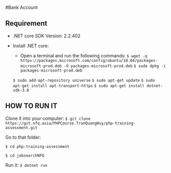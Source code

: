 #Bank Account

## Requirement

- .NET core SDK Version: 2.2.402

- Install .NET core:
  - Open a terminal and run the following commands:
  `$ wget -q https://packages.microsoft.com/config/ubuntu/18.04/packages-microsoft-prod.deb -O packages-microsoft-prod.deb`
  `$ sudo dpkg -i packages-microsoft-prod.deb`

  `$ sudo add-apt-repository universe`
  `$ sudo apt-get update`
  `$ sudo apt-get install apt-transport-https`
  `$ sudo apt-get install dotnet-sdk-3.0`
## HOW TO RUN IT

Clone it into your computer:
`$ git clone https://git.nfq.asia/PHPCourse.TranQuangHuy/php-training-assessment.git`

Go to that folder:

`$ cd php-training-assessment`

`$ cd jobsearchNFQ`

Run it:
`$ dotnet run`
